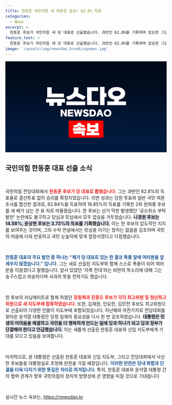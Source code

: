```yaml
---
title: 한동훈 국민의힘 새 대표로 압승! 62.8% 득표
categories:
  - News
excerpt: >
  한동훈 후보가 국민의힘 새 당 대표로 선출됐습니다. 과반인 62.8%를 기록하며 압승한 그는 여당의 변화를 약속하며 민심에 귀 기울이겠다고 밝혔습니다. 전당대회의 논란에도 불구하고, 새 지도부와 함께 국민의 기대를 뛰어넘는 정치를 이끌겠다는 포부를 다졌습니다.
feature_text: >
  한동훈 후보가 국민의힘 새 당 대표로 선출됐습니다. 과반인 62.8%를 기록하며 압승한 그는 여당의 변화를 약속하며 민심에 귀 기울이겠다고 밝혔습니다. 전당대회의 논란에도 불구하고, 새 지도부와 함께 국민의 기대를 뛰어넘는 정치를 이끌겠다는 포부를 다졌습니다.
image: '/assets/img/newsdao_breakingnews.jpg'
---
```


<p><img src="/assets/img/newsdao_breakingnews.jpg" alt="ontimetimes 속보" /></p>

<h2 data-ke-size="size26">국민의힘 한동훈 대표 선출 소식</h2>

<p data-ke-size="size16">&nbsp;</p>

<p>국민의힘 전당대회에서 <b><span style="color: #ee2323;">한동훈 후보가 당 대표로 뽑혔습니다.</span></b> 그는 과반인 62.8%의 득표율로 결선투표 없이 승리를 확정지었습니다. 이번 성과는 당원 투표와 일반 국민 여론조사를 합산한 결과로, 62.84%를 득표하여 18.85%의 득표를 기록한 2위 원희룡 후보를 세 배가 넘는 큰 표 차로 따돌렸습니다. 한 후보는 선거 막판 발생했던 '공소취소 부탁 발언' 논란에도 불구하고 당심과 민심에서 모두 압승을 거두었습니다. <b><span style="background-color: #21538527;">나경원 후보는 14.58%, 윤상현 후보는 3.73%의 득표를 기록했습니다.</span></b> 이는 한 후보의 압도적인 지지를 보여주는 것이며, 그의 수락 연설에서는 민심을 이기는 정치는 없음을 강조하며 국민의 마음에 더욱 반응하고 국민 눈높이에 맞게 앞장서겠다고 다짐했습니다. </p>

<p data-ke-size="size16">&nbsp;</p>

<p><b><span style="color: #1a5490;">한동훈 대표의 주요 발언 중 하나는 "제가 당 대표로 있는 한 결코 폭풍 앞에 여러분을 앞세우지 않겠습니다." 입니다.</span></b> 그는 새로 선출된 지도부와 함께 스스로 폭풍이 되어 여러분을 이끌겠다고 말했습니다. 앞서 있었던 '자폭 전대'라는 비판의 목소리에 대해 그는 송구스럽고 죄송하다며 사과의 뜻을 전하기도 했습니다. </p>

<p data-ke-size="size16">&nbsp;</p>

<p>한 후보의 러닝메이트로 함께 하였던 <b><span style="color: #ee2323;">장동혁과 진종오 후보가 각각 최고위원 및 청년최고위원으로 새 지도부에 합류하였습니다.</span></b> 또한, 김재원, 인요한, 김민전 후보도 최고위원으로 선출되어 다양한 인물이 지도부에 포함되었습니다. 지난해와 마찬가지로 전당대회를 찾아온 윤석열 대통령은 당정 일체의 중요성을 다시 한 번 강조하였습니다. <b><span style="background-color: #21538527;">대통령은 민생의 어려움을 해결하고 국민을 더 행복하게 만드는 일에 당과 하나가 되고 당과 정부가 단결해야 한다고 언급했습니다.</span></b> 이는 새롭게 선출된 한동훈 대표와 신임 지도부에게 기대를 모으고 있음을 보여줍니다. </p>

<p data-ke-size="size16">&nbsp;</p>

<p>마지막으로, 윤 대통령은 선출된 한동훈 대표와 신임 지도부, 그리고 전당대회에서 낙선한 후보들을 대통령실로 초청해 만찬을 가질 예정입니다. <b><span style="color: #1a5490;">이러한 만찬은 당내 화합과 단결을 더욱 다지기 위한 뜻깊은 자리로 여겨집니다.</span></b> 특히, 한동훈 대표와 윤석열 대통령 간의 협력 관계가 향후 국민의힘의 정치적 방향성에 큰 영향을 미칠 것으로 기대됩니다. </p>

<p data-ke-size="size16">&nbsp;</p>
실시간 뉴스 속보는, <a href="https://newsdao.kr" rel="dofollow">https://newsdao.kr</a>


